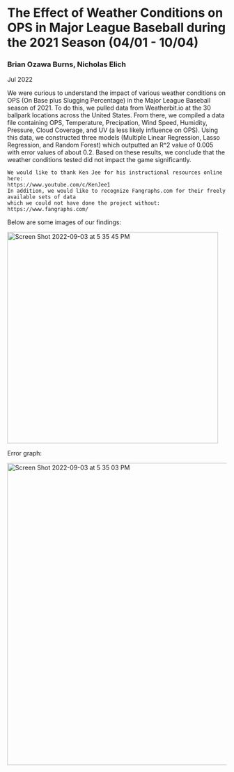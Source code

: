 # The Effect of Weather Conditions on OPS in Major League Baseball during the 2021 Season (04/01 - 10/04)
### Brian Ozawa Burns, Nicholas Elich
Jul 2022

We were curious to understand the impact of various weather conditions on OPS (On Base plus Slugging
Percentage) in the Major League Baseball season of 2021. To do this, we pulled data from Weatherbit.io at the 30
ballpark locations across the United States. From there, we compiled a data file containing OPS, Temperature,
Precipation, Wind Speed, Humidity, Pressure, Cloud Coverage, and UV (a less likely influence on OPS). Using this
data, we constructed three models (Multiple Linear Regression, Lasso Regression, and Random Forest) which
outputted an R^2 value of 0.005 with error values of about 0.2. Based on these results, we conclude that the
weather conditions tested did not impact the game significantly.

```
We would like to thank Ken Jee for his instructional resources online here:
https://www.youtube.com/c/KenJee1
In addition, we would like to recognize Fangraphs.com for their freely available sets of data
which we could not have done the project without:
https://www.fangraphs.com/
```

Below are some images of our findings:  

<img width="484" alt="Screen Shot 2022-09-03 at 5 35 45 PM" src="https://user-images.githubusercontent.com/73633726/188292993-6d2db90e-a354-4715-b836-bf41db9ff0ba.png">


Error graph:  

<img width="692" alt="Screen Shot 2022-09-03 at 5 35 03 PM" src="https://user-images.githubusercontent.com/73633726/188293001-d8fff99f-51de-430d-a07d-33239c9cf426.png">
